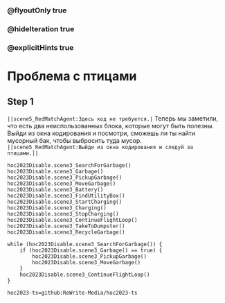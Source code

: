 ### @flyoutOnly true
### @hideIteration true
### @explicitHints true

# Проблема с птицами

## Step 1
``||scene5_RedMatchAgent:Здесь код не требуется.|`` Теперь мы заметили, что есть два неиспользованных блока, которые могут быть полезны. Выйди из окна кодирования и посмотри, сможешь ли ты найти мусорный бак, чтобы выбросить туда мусор. ``||scene5_RedMatchAgent:Выйди из окна кодирования и следуй за птицами.||``

```ghost
hoc2023Disable.scene3_SearchForGarbage()
hoc2023Disable.scene3_Garbage()
hoc2023Disable.scene3_PickupGarbage()
hoc2023Disable.scene3_MoveGarbage()
hoc2023Disable.scene3_Battery()
hoc2023Disable.scene3_FindUtilityBox()
hoc2023Disable.scene3_StartCharging()
hoc2023Disable.scene3_Charging()
hoc2023Disable.scene3_StopCharging()
hoc2023Disable.scene3_ContinueFlightLoop()
hoc2023Disable.scene3_TakeToDumpster()
hoc2023Disable.scene3_RecycleGarbage()
```
```template
while (hoc2023Disable.scene3_SearchForGarbage()) {
    if (hoc2023Disable.scene3_Garbage() == true) {
        hoc2023Disable.scene3_PickupGarbage()
        hoc2023Disable.scene3_MoveGarbage()
    }
    hoc2023Disable.scene3_ContinueFlightLoop()
}

```

```package
hoc2023-ts=github:ReWrite-Media/hoc2023-ts
```